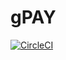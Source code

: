 gPAY
====

[![CircleCI](https://circleci.com/gh/GoodCodingFriends/gpay/tree/master.svg?style=svg)](https://circleci.com/gh/GoodCodingFriends/gpay/tree/master)  

